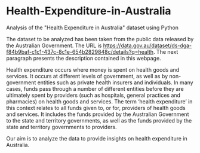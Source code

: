# Health-Expenditure-in-Australia
Analysis of the "Health Expenditure in Australia" dataset using Python

The dataset to be analyzed has been taken from the public data released by the Australian Government. 
The URL is https://data.gov.au/dataset/ds-dga-f84b9baf-c1c1-437c-8c1e-654b2829848c/details?q=health.
The next paragraph presents the description contained in this webpage.

Health expenditure occurs where money is spent on health goods and services.
It occurs at different levels of government, as well as by non-government entities such as private health insurers and individuals.
In many cases, funds pass through a number of different entities before they are ultimately spent by providers (such as hospitals, general practices and pharmacies) 
on health goods and services.
The term ‘health expenditure’ in this context relates to all funds given to, or for, providers of health goods and services. 
It includes the funds provided by the Australian Government to the state and territory governments, as well as the funds provided by the state and territory governments
to providers.

Our aim is to analyze the data to provide insights on health expenditure in Australia.
